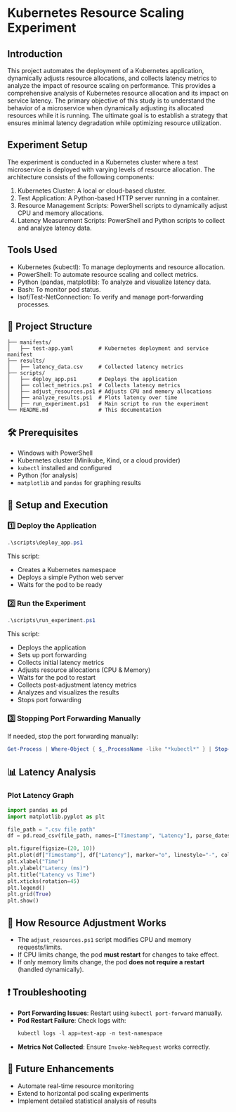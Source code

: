 # Kubernetes Resource Scaling Experiment

## Introduction

This project automates the deployment of a Kubernetes application, dynamically adjusts resource allocations, and collects latency metrics to analyze the impact of resource scaling on performance. This provides a comprehensive analysis of Kubernetes resource allocation and its impact on service latency. The primary objective of this study is to understand the behavior of a microservice when dynamically adjusting its allocated resources while it is running. The ultimate goal is to establish a strategy that ensures minimal latency degradation while optimizing resource utilization.

## Experiment Setup

The experiment is conducted in a Kubernetes cluster where a test microservice is deployed with varying levels of resource allocation. The architecture consists of the following components:

1. Kubernetes Cluster: A local or cloud-based cluster.
2. Test Application: A Python-based HTTP server running in a container.
3. Resource Management Scripts: PowerShell scripts to dynamically adjust CPU and memory allocations.
4. Latency Measurement Scripts: PowerShell and Python scripts to collect and analyze latency data.

## Tools Used

* Kubernetes (kubectl): To manage deployments and resource allocation.
* PowerShell: To automate resource scaling and collect metrics.
* Python (pandas, matplotlib): To analyze and visualize latency data.
* Bash: To monitor pod status.
* lsof/Test-NetConnection: To verify and manage port-forwarding processes.

## 📌 Project Structure
```
├── manifests/
│   ├── test-app.yaml        # Kubernetes deployment and service manifest
├── results/
│   ├── latency_data.csv     # Collected latency metrics
├── scripts/
│   ├── deploy_app.ps1       # Deploys the application
│   ├── collect_metrics.ps1  # Collects latency metrics
│   ├── adjust_resources.ps1 # Adjusts CPU and memory allocations
│   ├── analyze_results.ps1  # Plots latency over time
│   ├── run_experiment.ps1   # Main script to run the experiment
└── README.md                # This documentation
```

## 🛠 Prerequisites
- Windows with PowerShell
- Kubernetes cluster (Minikube, Kind, or a cloud provider)
- `kubectl` installed and configured
- Python (for analysis)
- `matplotlib` and `pandas` for graphing results

## 🚀 Setup and Execution
### 1️⃣ Deploy the Application
```powershell
.\scripts\deploy_app.ps1
```
This script:
- Creates a Kubernetes namespace
- Deploys a simple Python web server
- Waits for the pod to be ready

### 2️⃣ Run the Experiment
```powershell
.\scripts\run_experiment.ps1
```
This script:
- Deploys the application
- Sets up port forwarding
- Collects initial latency metrics
- Adjusts resource allocations (CPU & Memory)
- Waits for the pod to restart
- Collects post-adjustment latency metrics
- Analyzes and visualizes the results
- Stops port forwarding

### 3️⃣ Stopping Port Forwarding Manually
If needed, stop the port forwarding manually:
```powershell
Get-Process | Where-Object { $_.ProcessName -like "*kubectl*" } | Stop-Process -Force
```

## 📊 Latency Analysis
### **Plot Latency Graph**
```python
import pandas as pd
import matplotlib.pyplot as plt

file_path = ".csv file path"
df = pd.read_csv(file_path, names=["Timestamp", "Latency"], parse_dates=["Timestamp"])

plt.figure(figsize=(20, 10))
plt.plot(df["Timestamp"], df["Latency"], marker="o", linestyle="-", color="b", label="Latency (ms)")
plt.xlabel("Time")
plt.ylabel("Latency (ms)")
plt.title("Latency vs Time")
plt.xticks(rotation=45)
plt.legend()
plt.grid(True)
plt.show()
```

## 🔄 How Resource Adjustment Works
- The `adjust_resources.ps1` script modifies CPU and memory requests/limits.
- If CPU limits change, the pod **must restart** for changes to take effect.
- If only memory limits change, the pod **does not require a restart** (handled dynamically).

## ❗ Troubleshooting
- **Port Forwarding Issues**: Restart using `kubectl port-forward` manually.
- **Pod Restart Failure**: Check logs with:
  ```powershell
  kubectl logs -l app=test-app -n test-namespace
  ```
- **Metrics Not Collected**: Ensure `Invoke-WebRequest` works correctly.

## 📌 Future Enhancements
- Automate real-time resource monitoring
- Extend to horizontal pod scaling experiments
- Implement detailed statistical analysis of results


